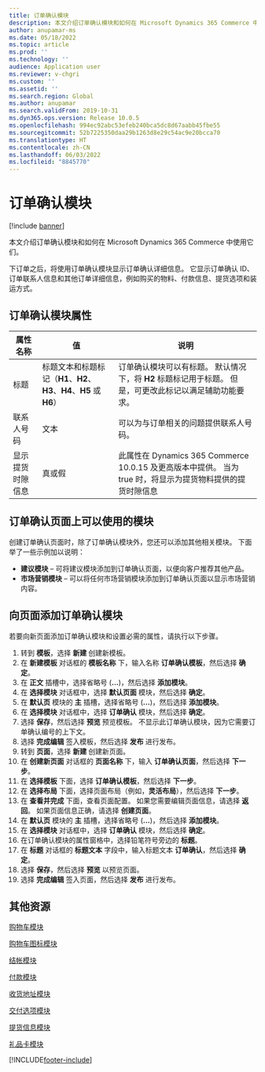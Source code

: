 ```yaml
---
title: 订单确认模块
description: 本文介绍订单确认模块和如何在 Microsoft Dynamics 365 Commerce 中使用它们。
author: anupamar-ms
ms.date: 05/18/2022
ms.topic: article
ms.prod: ''
ms.technology: ''
audience: Application user
ms.reviewer: v-chgri
ms.custom: ''
ms.assetid: ''
ms.search.region: Global
ms.author: anupamar
ms.search.validFrom: 2019-10-31
ms.dyn365.ops.version: Release 10.0.5
ms.openlocfilehash: 994ec92abc53efeb240bca5dc8d67aabb45fbe55
ms.sourcegitcommit: 52b7225350daa29b1263d8e29c54ac9e20bcca70
ms.translationtype: HT
ms.contentlocale: zh-CN
ms.lasthandoff: 06/03/2022
ms.locfileid: "8845770"
---
```

# <a name="order-confirmation-module"></a>订单确认模块

[!include [banner](includes/banner.md)]

本文介绍订单确认模块和如何在 Microsoft Dynamics 365 Commerce 中使用它们。

下订单之后，将使用订单确认模块显示订单确认详细信息。 它显示订单确认 ID、订单联系人信息和其他订单详细信息，例如购买的物料、付款信息、提货选项和装运方式。

## <a name="order-confirmation-module-properties"></a>订单确认模块属性

| 属性名称  | 值 | 说明 |
|----------------|--------|-------------|
| 标题        | 标题文本和标题标记（**H1**、**H2**、**H3**、**H4**、**H5** 或 **H6**） | 订单确认模块可以有标题。 默认情况下，将 **H2** 标题标记用于标题。 但是，可更改此标记以满足辅助功能要求。 |
| 联系人号码 | 文本 | 可以为与订单相关的问题提供联系人号码。 |
| 显示提货时隙信息 | 真或假 | 此属性在 Dynamics 365 Commerce 10.0.15 及更高版本中提供。 当为 true 时，将显示为提货物料提供的提货时隙信息|

## <a name="modules-that-can-be-used-on-an-order-confirmation-page"></a>订单确认页面上可以使用的模块

创建订单确认页面时，除了订单确认模块外，您还可以添加其他相关模块。 下面举了一些示例加以说明：

- **建议模块** – 可将建议模块添加到订单确认页面，以便向客户推荐其他产品。
- **市场营销模块** – 可以将任何市场营销模块添加到订单确认页面以显示市场营销内容。

## <a name="add-an-order-confirmation-module-to-a-page"></a>向页面添加订单确认模块

若要向新页面添加订单确认模块和设置必需的属性，请执行以下步骤。

1. 转到 **模板**，选择 **新建** 创建新模板。
1. 在 **新建模板** 对话框的 **模板名称** 下，输入名称 **订单确认模板**，然后选择 **确定**。
1. 在 **正文** 插槽中，选择省略号 (**...**)，然后选择 **添加模块**。
1. 在 **选择模块** 对话框中，选择 **默认页面** 模块，然后选择 **确定**。
1. 在 **默认页** 模块的 **主** 插槽，选择省略号 (**...**)，然后选择 **添加模块**。
1. 在 **选择模块** 对话框中，选择 **订单确认** 模块，然后选择 **确定**。
1. 选择 **保存**，然后选择 **预览** 预览模板。 不显示此订单确认模块，因为它需要订单确认编号的上下文。
1. 选择 **完成编辑** 签入模板，然后选择 **发布** 进行发布。
1. 转到 **页面**，选择 **新建** 创建新页面。
1. 在 **创建新页面** 对话框的 **页面名称** 下，输入 **订单确认页面**，然后选择 **下一步**。
1. 在 **选择模板** 下面，选择 **订单确认模板**，然后选择 **下一步**。
1. 在 **选择布局** 下面，选择页面布局（例如，**灵活布局**），然后选择 **下一步**。
1. 在 **查看并完成** 下面，查看页面配置。 如果您需要编辑页面信息，请选择 **返回**。 如果页面信息正确，请选择 **创建页面**。 
1. 在 **默认页** 模块的 **主** 插槽，选择省略号 (**...**)，然后选择 **添加模块**。
1. 在 **选择模块** 对话框中，选择 **订单确认** 模块，然后选择 **确定**。
1. 在订单确认模块的属性窗格中，选择铅笔符号旁边的 **标题**。
1. 在 **标题** 对话框的 **标题文本** 字段中，输入标题文本 **订单确认**，然后选择 **确定**。
1. 选择 **保存**，然后选择 **预览** 以预览页面。
1. 选择 **完成编辑** 签入页面，然后选择 **发布** 进行发布。

## <a name="additional-resources"></a>其他资源

[购物车模块](add-cart-module.md)

[购物车图标模块](cart-icon-module.md)

[结帐模块](add-checkout-module.md)

[付款模块](payment-module.md)

[收货地址模块](ship-address-module.md)

[交付选项模块](delivery-options-module.md)

[提货信息模块](pickup-info-module.md)

[礼品卡模块](add-giftcard.md)


[!INCLUDE[footer-include](../includes/footer-banner.md)]

